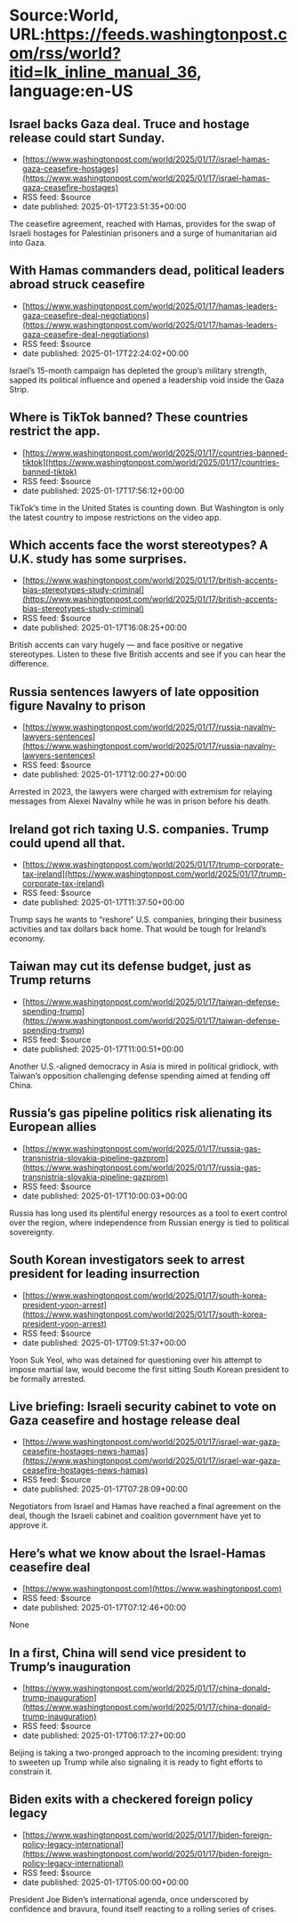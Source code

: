 # Source:World, URL:https://feeds.washingtonpost.com/rss/world?itid=lk_inline_manual_36, language:en-US

## Israel backs Gaza deal. Truce and hostage release could start Sunday.
 - [https://www.washingtonpost.com/world/2025/01/17/israel-hamas-gaza-ceasefire-hostages](https://www.washingtonpost.com/world/2025/01/17/israel-hamas-gaza-ceasefire-hostages)
 - RSS feed: $source
 - date published: 2025-01-17T23:51:35+00:00

The ceasefire agreement, reached with Hamas, provides for the swap of Israeli hostages for Palestinian prisoners and a surge of humanitarian aid into Gaza.

## With Hamas commanders dead, political leaders abroad struck ceasefire
 - [https://www.washingtonpost.com/world/2025/01/17/hamas-leaders-gaza-ceasefire-deal-negotiations](https://www.washingtonpost.com/world/2025/01/17/hamas-leaders-gaza-ceasefire-deal-negotiations)
 - RSS feed: $source
 - date published: 2025-01-17T22:24:02+00:00

Israel’s 15-month campaign has depleted the group’s military strength, sapped its political influence and opened a leadership void inside the Gaza Strip.

## Where is TikTok banned? These countries restrict the app.
 - [https://www.washingtonpost.com/world/2025/01/17/countries-banned-tiktok](https://www.washingtonpost.com/world/2025/01/17/countries-banned-tiktok)
 - RSS feed: $source
 - date published: 2025-01-17T17:56:12+00:00

TikTok’s time in the United States is counting down. But Washington is only the latest country to impose restrictions on the video app.

## Which accents face the worst stereotypes? A U.K. study has some surprises.
 - [https://www.washingtonpost.com/world/2025/01/17/british-accents-bias-stereotypes-study-criminal](https://www.washingtonpost.com/world/2025/01/17/british-accents-bias-stereotypes-study-criminal)
 - RSS feed: $source
 - date published: 2025-01-17T16:08:25+00:00

British accents can vary hugely — and face positive or negative stereotypes. Listen to these five British accents and see if you can hear the difference.

## Russia sentences lawyers of late opposition figure Navalny to prison
 - [https://www.washingtonpost.com/world/2025/01/17/russia-navalny-lawyers-sentences](https://www.washingtonpost.com/world/2025/01/17/russia-navalny-lawyers-sentences)
 - RSS feed: $source
 - date published: 2025-01-17T12:00:27+00:00

Arrested in 2023, the lawyers were charged with extremism for relaying messages from Alexei Navalny while he was in prison before his death.

## Ireland got rich taxing U.S. companies. Trump could upend all that.
 - [https://www.washingtonpost.com/world/2025/01/17/trump-corporate-tax-ireland](https://www.washingtonpost.com/world/2025/01/17/trump-corporate-tax-ireland)
 - RSS feed: $source
 - date published: 2025-01-17T11:37:50+00:00

Trump says he wants to “reshore” U.S. companies, bringing their business activities and tax dollars back home. That would be tough for Ireland’s economy.

## Taiwan may cut its defense budget, just as Trump returns
 - [https://www.washingtonpost.com/world/2025/01/17/taiwan-defense-spending-trump](https://www.washingtonpost.com/world/2025/01/17/taiwan-defense-spending-trump)
 - RSS feed: $source
 - date published: 2025-01-17T11:00:51+00:00

Another U.S.-aligned democracy in Asia is mired in political gridlock, with Taiwan’s opposition challenging defense spending aimed at fending off China.

## Russia’s gas pipeline politics risk alienating its European allies
 - [https://www.washingtonpost.com/world/2025/01/17/russia-gas-transnistria-slovakia-pipeline-gazprom](https://www.washingtonpost.com/world/2025/01/17/russia-gas-transnistria-slovakia-pipeline-gazprom)
 - RSS feed: $source
 - date published: 2025-01-17T10:00:03+00:00

Russia has long used its plentiful energy resources as a tool to exert control over the region, where independence from Russian energy is tied to political sovereignty.

## South Korean investigators seek to arrest president for leading insurrection
 - [https://www.washingtonpost.com/world/2025/01/17/south-korea-president-yoon-arrest](https://www.washingtonpost.com/world/2025/01/17/south-korea-president-yoon-arrest)
 - RSS feed: $source
 - date published: 2025-01-17T09:51:37+00:00

Yoon Suk Yeol, who was detained for questioning over his attempt to impose martial law, would become the first sitting South Korean president to be formally arrested.

## Live briefing: Israeli security cabinet to vote on Gaza ceasefire and hostage release deal
 - [https://www.washingtonpost.com/world/2025/01/17/israel-war-gaza-ceasefire-hostages-news-hamas](https://www.washingtonpost.com/world/2025/01/17/israel-war-gaza-ceasefire-hostages-news-hamas)
 - RSS feed: $source
 - date published: 2025-01-17T07:28:09+00:00

Negotiators from Israel and Hamas have reached a final agreement on the deal, though the Israeli cabinet and coalition government have yet to approve it.

## Here’s what we know about the Israel-Hamas ceasefire deal
 - [https://www.washingtonpost.com](https://www.washingtonpost.com)
 - RSS feed: $source
 - date published: 2025-01-17T07:12:46+00:00

None

## In a first, China will send vice president to Trump’s inauguration
 - [https://www.washingtonpost.com/world/2025/01/17/china-donald-trump-inauguration](https://www.washingtonpost.com/world/2025/01/17/china-donald-trump-inauguration)
 - RSS feed: $source
 - date published: 2025-01-17T06:17:27+00:00

Beijing is taking a two-pronged approach to the incoming president: trying to sweeten up Trump while also signaling it is ready to fight efforts to constrain it.

## Biden exits with a checkered foreign policy legacy
 - [https://www.washingtonpost.com/world/2025/01/17/biden-foreign-policy-legacy-international](https://www.washingtonpost.com/world/2025/01/17/biden-foreign-policy-legacy-international)
 - RSS feed: $source
 - date published: 2025-01-17T05:00:00+00:00

President Joe Biden’s international agenda, once underscored by confidence and bravura, found itself reacting to a rolling series of crises.

